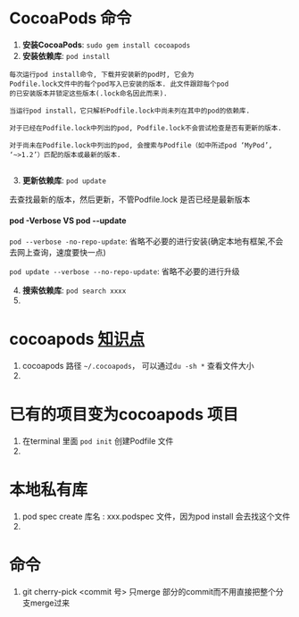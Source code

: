 
# CocoaPods 命令

1. **安装CocoaPods**: `sudo gem install cocoapods`
2. **安装依赖库**: ` pod install ` 

```
每次运行pod install命令, 下载并安装新的pod时, 它会为
Podfile.lock文件中的每个pod写入已安装的版本. 此文件跟踪每个pod
的已安装版本并锁定这些版本(.lock命名因此而来).

当运行pod install，它只解析Podfile.lock中尚未列在其中的pod的依赖库.

对于已经在Podfile.lock中列出的pod, Podfile.lock不会尝试检查是否有更新的版本.

对于尚未在Podfile.lock中列出的pod, 会搜索与Podfile（如中所述pod ‘MyPod’, ‘~>1.2’）匹配的版本或最新的版本.


```

3. **更新依赖库**: ``` pod update ```

去查找最新的版本，然后更新，不管Podfile.lock 是否已经是最新版本

#### pod -Verbose  VS pod --update

```pod --verbose -no-repo-update```: 
 省略不必要的进行安装(确定本地有框架,不会去网上查询，速度要快一点)

```pod update --verbose --no-repo-update```: 
省略不必要的进行升级

4. **搜索依赖库**: ``` pod search xxxx ```
5. 

# cocoapods [知识点](http://guides.cocoapods.org/syntax/podfile.html)

1. cocoapods 路径 ```~/.cocoapods```， 可以通过```du -sh *``` 查看文件大小
2. 

# 已有的项目变为cocoapods 项目

1. 在terminal 里面 ```pod init``` 创建Podfile 文件
2. 

# 本地私有库
1. pod spec create 库名 : xxx.podspec 文件，因为pod install 会去找这个文件
2. 
# 命令
1. git cherry-pick <commit 号> 只merge 部分的commit而不用直接把整个分支merge过来

